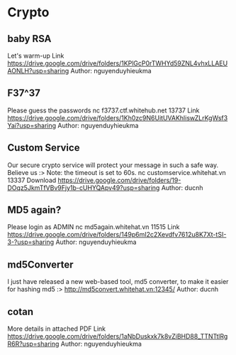 # Crypto

## baby RSA

Let's warm-up 
Link  https://drive.google.com/drive/folders/1KPlGcP0rTWHYd59ZNL4vhxLLAEUAONLH?usp=sharing
Author: nguyenduyhieukma

## F37^37

Please guess the passwords 
nc f3737.ctf.whitehub.net 13737 
Link  https://drive.google.com/drive/folders/1Kh0zc9N6UitUVAKhliswZLrKgWsf3Yai?usp=sharing
Author: nguyenduyhieukma

## Custom Service

Our secure crypto service will protect your message in such a safe way. Believe us :> 
Note: the timeout is set to 60s. 
nc customservice.whitehat.vn 13337 
Download https://drive.google.com/drive/folders/19-DOqz5JkmTfVBv9Fjy1b-cUHYQApv49?usp=sharing
Author: ducnh

## MD5 again?

Please login as ADMIN 
nc md5again.whitehat.vn 11515 
Link  https://drive.google.com/drive/folders/149p6mI2c2Xevdfv7612u8K7Xt-tSI-3-?usp=sharing
Author: nguyenduyhieukma

## md5Converter

I just have released a new web-based tool, md5 converter, to make it easier for hashing md5 :> 
http://md5convert.whitehat.vn:12345/ 
Author: ducnh

## cotan

More details in attached PDF 
Link https://drive.google.com/drive/folders/1aNbDuskxk7k8vZiBHD88_TTNTtlRgR6R?usp=sharing
Author: nguyenduyhieukma
